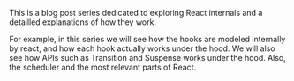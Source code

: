 This is a blog post series dedicated to exploring React internals and a 
detailled explanations of how they work.

For example, in this series we will see how the hooks are modeled internally
by react, and how each hook actually works under the hood.
We will also see how APIs such as Transition and Suspense works under the hood.
Also, the scheduler and the most relevant parts of React.
